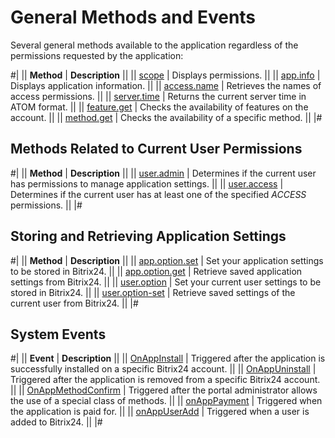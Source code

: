 # General Methods and Events

Several general methods available to the application regardless of the permissions requested by the application:

#|
|| **Method** | **Description** ||
|| [scope](./system/scope.md) | Displays permissions. ||
|| [app.info](./system/app-info.md) | Displays application information. ||
|| [access.name](./system/access-name.md) | Retrieves the names of access permissions. ||
|| [server.time](./system/server-time.md) | Returns the current server time in ATOM format. ||
|| [feature.get](./system/feature-get.md) | Checks the availability of features on the account. ||
|| [method.get](./system/method-get.md) | Checks the availability of a specific method. ||
|#

## Methods Related to Current User Permissions

#|
|| **Method** | **Description** ||
|| [user.admin](./users/user-admin.md) | Determines if the current user has permissions to manage application settings. ||
|| [user.access](./users/user-access.md) | Determines if the current user has at least one of the specified *ACCESS* permissions. ||
|#

## Storing and Retrieving Application Settings

#|
|| **Method** | **Description** ||
|| [app.option.set](./settings/app-option-set.md) | Set your application settings to be stored in Bitrix24. ||
|| [app.option.get](./settings/app-option-get.md) | Retrieve saved application settings from Bitrix24. ||
|| [user.option](./settings/user-option.md) | Set your current user settings to be stored in Bitrix24. ||
|| [user.option-set](./settings/user-option-set.md) | Retrieve saved settings of the current user from Bitrix24. ||
|#

## System Events

#|
|| **Event** | **Description** ||
|| [OnAppInstall](./events/on-app-install.md) | Triggered after the application is successfully installed on a specific Bitrix24 account. ||
|| [OnAppUninstall](./events/on-app-uninstall.md) | Triggered after the application is removed from a specific Bitrix24 account. ||
|| [OnAppMethodConfirm](./events/on-app-method-confirm.md) | Triggered after the portal administrator allows the use of a special class of methods. ||
|| [onAppPayment](./events/on-app-payment.md) | Triggered when the application is paid for. ||
|| [onAppUserAdd](./events/on-user-add.md) | Triggered when a user is added to Bitrix24. ||
|#